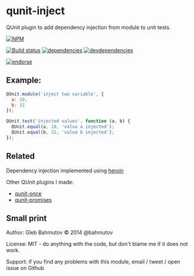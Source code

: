 # qunit-inject

QUnit plugin to add dependency injection from module to unit tests.

[![NPM][qunit-inject-icon]][qunit-inject-url]

[![Build status][qunit-inject-ci-image]][qunit-inject-ci-url]
[![dependencies][qunit-inject-dependencies-image]][qunit-inject-dependencies-url]
[![devdependencies][qunit-inject-devdependencies-image]][qunit-inject-devdependencies-url]

[![endorse][endorse-image]][endorse-url]

## Example:

```js
QUnit.module('inject two variable', {
  a: 10,
  b: 32
});

QUnit.test('injected values', function (a, b) {
  QUnit.equal(a, 10, 'valua a injected');
  QUnit.equal(b, 32, 'valua b injected');
});
```

## Related

Dependency injection implemented using [heroin](https://github.com/bahmutov/heroin)

Other QUnit plugins I made:

* [qunit-once](https://github.com/bahmutov/qunit-once)
* [qunit-promises](https://github.com/bahmutov/qunit-promises)

## Small print

Author: Gleb Bahmutov &copy; 2014 @bahmutov

License: MIT - do anything with the code, but don't blame me if it does not work.

Support: if you find any problems with this module, email / tweet / open issue on Github

[qunit-inject-icon]: https://nodei.co/npm/qunit-inject.png?downloads=true
[qunit-inject-url]: https://npmjs.org/package/qunit-inject
[qunit-inject-ci-image]: https://travis-ci.org/bahmutov/qunit-inject.png?branch=master
[qunit-inject-ci-url]: https://travis-ci.org/bahmutov/qunit-inject
[qunit-inject-dependencies-image]: https://david-dm.org/bahmutov/qunit-inject.png
[qunit-inject-dependencies-url]: https://david-dm.org/bahmutov/qunit-inject
[qunit-inject-devdependencies-image]: https://david-dm.org/bahmutov/qunit-inject/dev-status.png
[qunit-inject-devdependencies-url]: https://david-dm.org/bahmutov/qunit-inject#info=devDependencies
[endorse-image]: https://api.coderwall.com/bahmutov/endorsecount.png
[endorse-url]: https://coderwall.com/bahmutov
